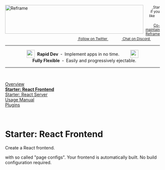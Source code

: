 <!---






    WARNING, READ THIS.
    This is a computed file. Do not edit.
    Edit `/docs/react-frontend.template.md` instead.












    WARNING, READ THIS.
    This is a computed file. Do not edit.
    Edit `/docs/react-frontend.template.md` instead.












    WARNING, READ THIS.
    This is a computed file. Do not edit.
    Edit `/docs/react-frontend.template.md` instead.












    WARNING, READ THIS.
    This is a computed file. Do not edit.
    Edit `/docs/react-frontend.template.md` instead.












    WARNING, READ THIS.
    This is a computed file. Do not edit.
    Edit `/docs/react-frontend.template.md` instead.






-->
<a href="https://github.com/reframejs/reframe"><img align="left" src="https://github.com/reframejs/reframe/raw/master/docs/images/logo-with-title.min.svg?sanitize=true" width=450 height=94 style="max-width:100%;" alt="Reframe"/></a>

<p align="right">
    <sup>
        <a href="#">
            <img
              src="https://github.com/reframejs/reframe/raw/master/docs/images/star.svg?sanitize=true"
              width="16"
              height="12"
            >
        </a>
        Star if you like
        &nbsp;&nbsp;&nbsp;&nbsp;
        &nbsp;&nbsp;&nbsp;&nbsp;
        &nbsp;&nbsp;
        <a href="https://github.com/reframejs/reframe/blob/master/docs/contributing.md">
            <img
              src="https://github.com/reframejs/reframe/raw/master/docs/images/biceps.min.svg?sanitize=true"
              width="16"
              height="14"
            >
            Co-maintain Reframe
        </a>
    </sup>
    <br/>
    <sup>
        <a href="https://twitter.com/reframejs">
            <img
              src="https://github.com/reframejs/reframe/raw/master/docs/images/twitter-logo.svg?sanitize=true"
              width="15"
              height="13"
            >
            Follow on Twitter
        </a>
        &nbsp;&nbsp;&nbsp;&nbsp;&nbsp;
        &nbsp;&nbsp;
        <a href="https://discord.gg/kqXf65G">
            <img
              src="https://github.com/reframejs/reframe/raw/master/docs/images/chat.svg?sanitize=true"
              width="14"
              height="10"
            >
            Chat on Discord
        </a>
        &nbsp;&nbsp;&nbsp;&nbsp;
        &nbsp;&nbsp;&nbsp;&nbsp;
    </sup>
</p>

---

<div><p align="center">
    <sub><sub><img src="https://github.com/reframejs/reframe/raw/docs/docs/images/thunderbolt.min.svg?sanitize=true" width="26" height="26"></sub></sub>&nbsp;&nbsp;<b>Rapid&nbsp;Dev</b>&nbsp;&nbsp;&#8209;&nbsp;&nbsp;Implement&nbsp;apps&nbsp;in&nbsp;no&nbsp;time.
    &nbsp; &nbsp; &nbsp; &nbsp;
    <sub><sub><img src="https://github.com/reframejs/reframe/raw/docs/docs/images/tornado.min.svg?sanitize=true" width="26" height="26"></sub></sub>&nbsp;&nbsp;&nbsp;<b>Fully&nbsp;Flexible</b>&nbsp;&nbsp;&#8209;&nbsp;&nbsp;Easily&nbsp;and&nbsp;progressively&nbsp;ejectable.
</p></div>

---

<br/>

[Overview](/../../)<br/>
[**Starter: React Frontend**](/docs/react-frontend.md)<br/>
[Starter: React Server](/docs/react-server.md)<br/>
[Usage Manual](/docs/usage-manual.md)<br/>
[Plugins](/docs/plugins.md)

<br/>

# Starter: React Frontend

Create a React frontend.

with so called "page configs".
Your frontend is automatically built.
No build configuration required.

<!---






    WARNING, READ THIS.
    This is a computed file. Do not edit.
    Edit `/docs/react-frontend.template.md` instead.












    WARNING, READ THIS.
    This is a computed file. Do not edit.
    Edit `/docs/react-frontend.template.md` instead.












    WARNING, READ THIS.
    This is a computed file. Do not edit.
    Edit `/docs/react-frontend.template.md` instead.












    WARNING, READ THIS.
    This is a computed file. Do not edit.
    Edit `/docs/react-frontend.template.md` instead.












    WARNING, READ THIS.
    This is a computed file. Do not edit.
    Edit `/docs/react-frontend.template.md` instead.






-->
